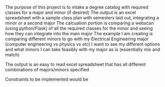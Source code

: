The purpose of this project is to intake a degree catalog with required classes for a major and minor (if desired)
The output is an excel spreadsheet with a sample class plan with semesters laid out, integrating a minor or a second major
The calcuation portion is comparing a webscan (using python/Flask) of all the required classes for the minor and seeing how they can integrate into the main major
The example I am creating is comparing different minors to go with my Electrical Engineering major (computer engineering vs physics vs etc)
I want to see my different options and what minors I can take feasibly with my major as is (essentially mix and match)

The output is an easy to read excel spreadsheet that has all different combinations of majors/minors specified

Constraints to be implemented would be 
